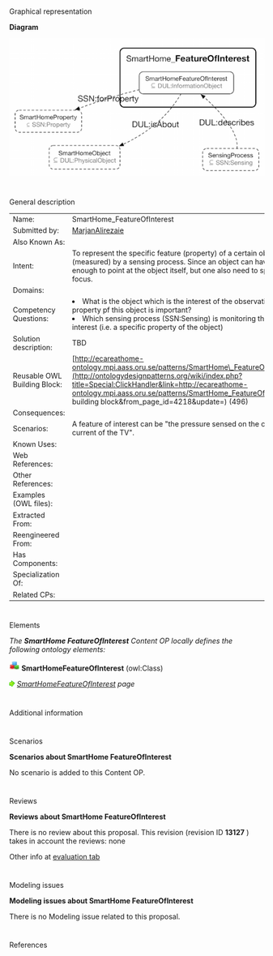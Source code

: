 # 

 Graphical representation



__Diagram__ 





[![Image:FOI.png](./FOI.png)](../Image/FOI.png.md "Image:FOI.png")





# 

 General description




|  |  |
| --- | --- |
|  Name:  |  SmartHome\_FeatureOfInterest  |
|  Submitted by:  | [MarjanAlirezaie](../User/MarjanAlirezaie.md "User:MarjanAlirezaie")  |
|  Also Known As:  |  |
|  Intent:  |  To represent the specific feature (property) of a certain object that is observed (measured) by a sensing process. Since an object can have many features, it is not enough to point at the object itself, but one also need to specify the property that is in focus.  |
|  Domains:  |  |
|  Competency Questions:  | <li>       What is the object which is the interest of the observation process? Which property pf this object is important?      </li><li>       Which sensing process (SSN:Sensing) is monitoring the state of the feature of interest (i.e. a specific property of the object)      </li> |
|  Solution description:  |  TBD  |
|  Reusable OWL Building Block:  | [http://ecareathome-ontology.mpi.aass.oru.se/patterns/SmartHome\_FeatureOfInterest.owl](http://ontologydesignpatterns.org/wiki/index.php?title=Special:ClickHandler&link=http://ecareathome-ontology.mpi.aass.oru.se/patterns/SmartHome_FeatureOfInterest.owl&message=OWL building block&from_page_id=4218&update=)  (496)  |
|  Consequences:  |  |
|  Scenarios:  |  A feature of interest can be "the pressure sensed on the couch" or "the electric-current of the TV".  |
|  Known Uses:  |  |
|  Web References:  |  |
|  Other References:  |  |
|  Examples (OWL files):  |  |
|  Extracted From:  |  |
|  Reengineered From:  |  |
|  Has Components:  |  |
|  Specialization Of:  |  |
|  Related CPs:  |  |



  





# 

 Elements



_The
 __SmartHome FeatureOfInterest__ 
 Content OP locally defines the following ontology elements:_ 





[![Class](./20px-Class.gif)](../Image/Class.gif.md "Class")
__SmartHomeFeatureOfInterest__ 
 (owl:Class)
 
[![](./11px-ArrowRight.gif)](../Image/ArrowRight.gif.md "ArrowRight.gif")
_[SmartHomeFeatureOfInterest](./SmartHome_FeatureOfInterest/SmartHomeFeatureOfInterest.md "Submissions:SmartHome FeatureOfInterest/SmartHomeFeatureOfInterest") 
 page_ 


# 

 Additional information



# 

 Scenarios




__Scenarios about SmartHome FeatureOfInterest__ 


 No scenario is added to this Content OP.
 




# 

 Reviews




__Reviews about SmartHome FeatureOfInterest__ 


 There is no review about this proposal.
This revision (revision ID
 __13127__ 
 ) takes in account the reviews: none
 



 Other info at
 [evaluation tab](http://ontologydesignpatterns.org/wiki/index.php?title=Submissions:SmartHome_FeatureOfInterest&action=evaluation "http://ontologydesignpatterns.org/wiki/index.php?title=Submissions:SmartHome_FeatureOfInterest&action=evaluation") 





  





# 

 Modeling issues




__Modeling issues about SmartHome FeatureOfInterest__ 


 There is no Modeling issue related to this proposal.
 




  





# 

 References